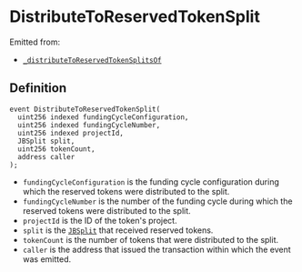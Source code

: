 # DistributeToReservedTokenSplit

Emitted from:

* [`_distributeToReservedTokenSplitsOf`](/api/contracts/or-controllers/jbcontroller/write/-_distributetoreservedtokensplitsof.md)

## Definition

```solidity
event DistributeToReservedTokenSplit(
  uint256 indexed fundingCycleConfiguration,
  uint256 indexed fundingCycleNumber,
  uint256 indexed projectId,
  JBSplit split,
  uint256 tokenCount,
  address caller
);
```

* `fundingCycleConfiguration` is the funding cycle configuration during which the reserved tokens were distributed to the split.
* `fundingCycleNumber` is the number of the funding cycle during which the reserved tokens were distributed to the split.
* `projectId` is the ID of the token's project.
* `split` is the [`JBSplit`](/api/data-structures/jbsplit.md) that received reserved tokens.
* `tokenCount` is the number of tokens that were distributed to the split.
* `caller` is the address that issued the transaction within which the event was emitted.
